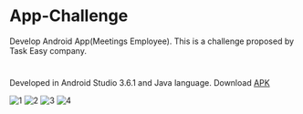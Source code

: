 # App-Challenge
Develop Android App(Meetings Employee). This is a challenge proposed by Task Easy company.

#

Developed in Android Studio 3.6.1 and Java language.
Download [APK](https://github.com/MauGf/AppChallenge/raw/master/EmployeeMeeting/apk/app-debug.apk)

![1](https://user-images.githubusercontent.com/25255847/76663222-fb362580-6545-11ea-8b12-7767dbfb6ade.jpeg) ![2](https://user-images.githubusercontent.com/25255847/76663224-fbcebc00-6545-11ea-9876-2cb9db7e419e.jpeg) ![3](https://user-images.githubusercontent.com/25255847/76663218-fa04f880-6545-11ea-8c7f-e0c9206f2b4e.jpeg) ![4](https://user-images.githubusercontent.com/25255847/76663221-fb362580-6545-11ea-8b31-4b07301bcb11.jpeg)


